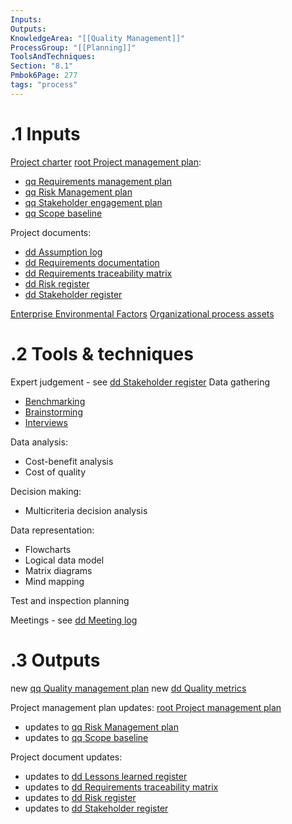 ```yaml
---
Inputs:
Outputs:
KnowledgeArea: "[[Quality Management]]"
ProcessGroup: "[[Planning]]"
ToolsAndTechniques:
Section: "8.1"
Pmbok6Page: 277
tags: "process"
---
```

# .1 Inputs
[Project charter](Project%20charter.md)
[root Project management plan](root%20Project%20management%20plan.md):
* [qq Requirements management plan](qq%20Requirements%20management%20plan.md)
* [qq Risk Management plan](qq%20Risk%20Management%20plan.md)
* [qq Stakeholder engagement plan](qq%20Stakeholder%20engagement%20plan.md)
* [qq Scope baseline](qq%20Scope%20baseline.md)

Project documents:
* [dd Assumption log](dd%20Assumption%20log.md)
* [dd Requirements documentation](dd%20Requirements%20documentation.md)
* [dd Requirements traceability matrix](dd%20Requirements%20traceability%20matrix.md)
* [dd Risk register](dd%20Risk%20register.md)
* [dd Stakeholder register](dd%20Stakeholder%20register.md)

[Enterprise Environmental Factors](Enterprise%20Environmental%20Factors.md)
[Organizational process assets](Organizational%20process%20assets.md)

# .2 Tools & techniques
Expert judgement - see [dd Stakeholder register](dd%20Stakeholder%20register.md)
Data gathering
* [Benchmarking](Benchmarking.md)
* [Brainstorming](Brainstorming.md)
* [Interviews](Interviews.md)

Data analysis:
* Cost-benefit analysis
* Cost of quality

Decision making:
* Multicriteria decision analysis

Data representation:
* Flowcharts
* Logical data model
* Matrix diagrams
* Mind mapping

Test and inspection planning

Meetings - see [dd Meeting log](dd%20Meeting%20log.md)

# .3 Outputs
new [qq Quality management plan](qq%20Quality%20management%20plan.md)
new [dd Quality metrics](dd%20Quality%20metrics.md)

Project management plan updates: [root Project management plan](root%20Project%20management%20plan.md)
* updates to [qq Risk Management plan](qq%20Risk%20Management%20plan.md)
* updates to [qq Scope baseline](qq%20Scope%20baseline.md)


Project document updates:
* updates to [dd Lessons learned register](dd%20Lessons%20learned%20register.md)
* updates to [dd Requirements traceability matrix](dd%20Requirements%20traceability%20matrix.md)
* updates to [dd Risk register](dd%20Risk%20register.md)
* updates to [dd Stakeholder register](dd%20Stakeholder%20register.md)


